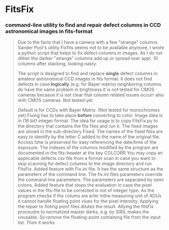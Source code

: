 # FitsFix
### command-line utility to find and repair defect columns in CCD astronomical images in fits-format

> Due to the facts that I have a camera with a few "strange" columns Sander Pool's utility Fixfits seems not to be available anymore, I wrote a python script that helps to fix defect columns in images. As I do not dither the darker "strange" columns add up or spread over appr. 10 columns after stacking, looking nasty. 
> 
> The script is designed to find and replace **single** defect columns in amateur astronomical CCD images in fits format. It does not find defects in case **logically** (e.g. for Bayer matrix) neighboring columns do have the same problem in brightness.It is not tested for CMOS cameras becasue it is not clear that column related issues occurr also with CMOS cameras. Not tested yet.
> 
> Default is for CCDs with Bayer Matrix. (Not tested for monochromes yet)
> Fixing has to take place **before** converting to color.
> Image data is in (16 bit) integer format.
> The idea for usage is to copy FitsFix.py to the directory that contains the fits files and run it. The fixed images are stored in the sub-directory Fixed. The names of the fixed files are easy to identify by the letter C added to the name of the original file. Access time is preserved for easy referencing the date/time of the exposure. The indexes of the columns modified by the program are documented in the fits-header at the key COLCORR
> You may copy an applicable defects.csv file from a former scan in case you want to skip scanning for defect columns to the image directory and run FitsFix.
> Added feature with Fix.ini file. It has the same structure as the parameters of the command line. The fix.ini files parameters override the command line parameters. The parameters are separated by semi colons.
Added feature that stops the evaluation in case the pixel values in the fits-file to be corrected is not of integer type. As the program checks if the colums are arler inthe measuring unit of ADUs it cannot handle floating point vlues for the pixel intensity. Applying the repair to floting point files dilutes the result. Allying the fitsFix proceudre to normalized master darks, e.g. by SIRIL makes the unusable. So remove the floating-point containing file from the input list. Then it works
